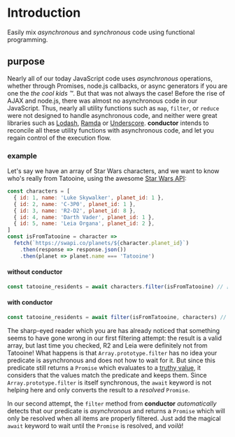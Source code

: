 # Introduction

Easily mix _asynchronous_ and _synchronous_ code using functional programming.

## purpose

Nearly all of our today JavaScript code uses _asynchronous_ operations, whether through Promises, node.js callbacks, or async generators if you are one the _the cool kids ™_. But that was not always the case! Before the rise of AJAX and node.js, there was almost no asynchronous code in our JavaScript. Thus, nearly all utility functions such as `map`, `filter`, or `reduce` were not designed to handle asynchronous code, and neither were great libraries such as [Lodash](https://lodash.com/), [Ramda](https://ramdajs.com/) or [Underscore](http://underscorejs.org/). **conductor** intends to reconcile all these utility functions with asynchronous code, and let you regain control of the execution flow.

### example

Let's say we have an array of Star Wars characters, and we want to know who's really from Tatooine, using the awesome [Star Wars API](https://swapi.co/):

```javascript
const characters = [
  { id: 1, name: 'Luke Skywalker', planet_id: 1 },
  { id: 2, name: 'C-3P0', planet_id: 1 },
  { id: 3, name: 'R2-D2', planet_id: 8 },
  { id: 4, name: 'Darth Vader', planet_id: 1 },
  { id: 5, name: 'Leia Organa', planet_id: 2 },
]
const isFromTatooine = character =>
  fetch(`https://swapi.co/planets/${character.planet_id}`)
    .then(response => response.json())
    .then(planet => planet.name === 'Tatooine')
```

#### without conductor

```javascript
const tatooine_residents = await characters.filter(isFromTatooine) // [Luke, C-3PO, R2-D2, Darth Vader, Leia]... wait what???
```

#### with conductor

```javascript
const tatooine_residents = await filter(isFromTatooine, characters) // [Luke, C-3PO, Darth Vader]
```

The sharp-eyed reader which you are has already noticed that something seems to have gone wrong in our first filtering attempt: the result is a valid array, but last time you checked, R2 and Leia were definitely not from Tatooine! What happens is that `Array.prototype.filter` has no idea your predicate is asynchronous and does not how to wait for it. But since this predicate still returns a `Promise` which evaluates to a [truthy value](https://developer.mozilla.org/en-US/docs/Glossary/Truthy), it considers that the values match the predicate and keeps them. Since `Array.prototype.filter` is itself synchronous, the `await` keyword is not helping here and only converts the result to a _resolved_ `Promise`.

In our second attempt, the `filter` method from **conductor** _automatically_ detects that our predicate is _asynchronous_ and returns a `Promise` which will only be resolved when all items are properly filtered. Just add the magical `await` keyword to wait until the `Promise` is resolved, and _voilà_!

